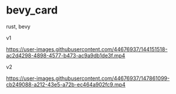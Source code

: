 # bevy_card

rust, bevy

v1

https://user-images.githubusercontent.com/44676937/144151518-ac2d4298-4898-4577-b473-ac9a9db1de3f.mp4

v2

https://user-images.githubusercontent.com/44676937/147861099-cb249088-a212-43e5-a72b-ec464a902fc9.mp4

